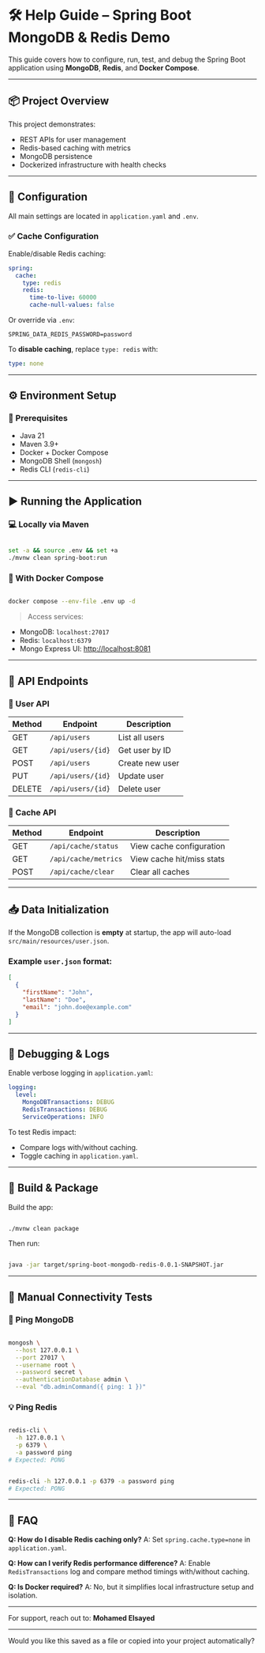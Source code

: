 # 🛠️ Help Guide – Spring Boot MongoDB & Redis Demo

This guide covers how to configure, run, test, and debug the Spring Boot application using **MongoDB**, **Redis**, and **Docker Compose**.

---

## 📦 Project Overview

This project demonstrates:

* REST APIs for user management
* Redis-based caching with metrics
* MongoDB persistence
* Dockerized infrastructure with health checks

---

## 🔧 Configuration

All main settings are located in `application.yaml` and `.env`.

### ✅ Cache Configuration

Enable/disable Redis caching:

```yaml
spring:
  cache:
    type: redis
    redis:
      time-to-live: 60000
      cache-null-values: false
```

Or override via `.env`:

```dotenv
SPRING_DATA_REDIS_PASSWORD=password
```

To **disable caching**, replace `type: redis` with:

```yaml
type: none
```

---

## ⚙️ Environment Setup

### 🔰 Prerequisites

* Java 21
* Maven 3.9+
* Docker + Docker Compose
* MongoDB Shell (`mongosh`)
* Redis CLI (`redis-cli`)

---

## ▶️ Running the Application

### 💻 Locally via Maven

```bash

set -a && source .env && set +a
./mvnw clean spring-boot:run
```

### 🐳 With Docker Compose

```bash

docker compose --env-file .env up -d
```

> Access services:

* MongoDB: `localhost:27017`
* Redis: `localhost:6379`
* Mongo Express UI: [http://localhost:8081](http://localhost:8081)

---

## 🧪 API Endpoints

### 👤 User API

| Method | Endpoint          | Description     |
| ------ | ----------------- | --------------- |
| GET    | `/api/users`      | List all users  |
| GET    | `/api/users/{id}` | Get user by ID  |
| POST   | `/api/users`      | Create new user |
| PUT    | `/api/users/{id}` | Update user     |
| DELETE | `/api/users/{id}` | Delete user     |

### 🧠 Cache API

| Method | Endpoint             | Description               |
| ------ | -------------------- | ------------------------- |
| GET    | `/api/cache/status`  | View cache configuration  |
| GET    | `/api/cache/metrics` | View cache hit/miss stats |
| POST   | `/api/cache/clear`   | Clear all caches          |

---

## 📥 Data Initialization

If the MongoDB collection is **empty** at startup, the app will auto-load `src/main/resources/user.json`.

### Example `user.json` format:

```json
[
  {
    "firstName": "John",
    "lastName": "Doe",
    "email": "john.doe@example.com"
  }
]
```

---

## 🐞 Debugging & Logs

Enable verbose logging in `application.yaml`:

```yaml
logging:
  level:
    MongoDBTransactions: DEBUG
    RedisTransactions: DEBUG
    ServiceOperations: INFO
```

To test Redis impact:

* Compare logs with/without caching.
* Toggle caching in `application.yaml`.

---

## 🚀 Build & Package

Build the app:

```bash

./mvnw clean package
```

Then run:

```bash

java -jar target/spring-boot-mongodb-redis-0.0.1-SNAPSHOT.jar
```

---

## 🧪 Manual Connectivity Tests

### 🔁 Ping MongoDB

```bash

mongosh \
  --host 127.0.0.1 \
  --port 27017 \
  --username root \
  --password secret \
  --authenticationDatabase admin \
  --eval "db.adminCommand({ ping: 1 })"
```

### 💡 Ping Redis

```bash

redis-cli \
  -h 127.0.0.1 \
  -p 6379 \
  -a password ping
# Expected: PONG
```

```bash

redis-cli -h 127.0.0.1 -p 6379 -a password ping
# Expected: PONG
```

---

## 🙋 FAQ

**Q: How do I disable Redis caching only?**
A: Set `spring.cache.type=none` in `application.yaml`.

**Q: How can I verify Redis performance difference?**
A: Enable `RedisTransactions` log and compare method timings with/without caching.

**Q: Is Docker required?**
A: No, but it simplifies local infrastructure setup and isolation.

---

For support, reach out to: **Mohamed Elsayed**

---

Would you like this saved as a file or copied into your project automatically?
